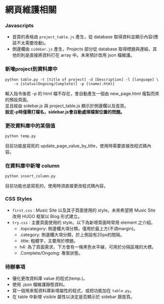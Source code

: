 # 網頁維護相關

### Javascripts
* 首頁的表格由 ```project_table.js``` 產生，從 database 取得資料並顯示內容(應該不太需要改動)。
* 側邊欄由 ```sidebar.js``` 產生，Projects 部分從 database 取得標題與連結，其他的則是直接將資料打在 array 中。未來預計改用 json 檔維護。

### 新增project到資料庫中
```
python table.py -t [title of project] -d [Description] -l [language] \
    -s [status(Ongoing/Complete)] -p [(name).html]
```
輸入指令後若 -p 的 html 檔不存在，會自動產生一個由 new_page.html 複製而來的預設頁面。<br> 並且經由 sidebar.js 與 project_table.js 顯示於側邊欄以及首頁。<br>
**設定-p時僅需打檔名，sidebar.js會自動處理檔案位置的問題。**

### 更改資料庫中的某個值
```
python temp.py
```
目前功能是寫死的 update_page_value_by_title，使用時需要直接改程式碼內容。

### 在資料庫中新增 column
```
python insert_column.py
```
目前功能也是寫死的，使用時須直接更改程式碼內容。

### CSS Styles
* ```first.css``` : Music Site 以及其子頁面使用的 style。未來希望將 Music Site 改用 HUGO 框架以 Blog 形式建立。
* ```try.css``` : 主要頁面使用的 style。以下為新增頁面時常用 element 之介紹。
    * .topcategory: 側邊欄大項分類，僅用於最上方(不須margin)。
    * .category: 側邊欄大項分類，於上側設有20px的間隔。
    * .title: 粗體字，主要用於標題。
    * h4: 為了頁面需求，下方會有一條黑色水平線，可用於分隔區塊的大標。
    * .Complete/Ongoing: 專案狀態。

### 待辦事項
* 優化更改資料庫 value 的程式(temp.)。
* 使用 .json 檔維護靜態資料。
* 寫一個用來幫資料庫新增屬性的程式，或把功能加在 ```table.py```。
* 在 table 中新增 visible 屬性以決定是否顯示於 sidebar 跟首頁。

